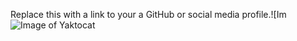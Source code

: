Replace this with a link to your a GitHub or social media profile.![Im![Image of Yaktocat](https://octodex.github.com/images/yaktocat.png)
